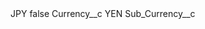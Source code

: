 <?xml version="1.0" encoding="UTF-8"?>
<CustomMetadata xmlns="http://soap.sforce.com/2006/04/metadata" xmlns:xsi="http://www.w3.org/2001/XMLSchema-instance" xmlns:xsd="http://www.w3.org/2001/XMLSchema">
    <label>JPY</label>
    <protected>false</protected>
    <values>
        <field>Currency__c</field>
        <value xsi:type="xsd:string">YEN</value>
    </values>
    <values>
        <field>Sub_Currency__c</field>
        <value xsi:nil="true"/>
    </values>
</CustomMetadata>
